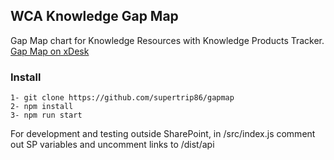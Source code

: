 ## WCA Knowledge Gap Map

Gap Map chart for Knowledge Resources with Knowledge Products Tracker.
[Gap Map on xDesk](https://xdesk.ifad.org/sites/pa/tools/gapmap)

### Install
```
1- git clone https://github.com/supertrip86/gapmap
2- npm install
3- npm run start
```
For development and testing outside SharePoint, in /src/index.js comment out SP variables and uncomment links to /dist/api
